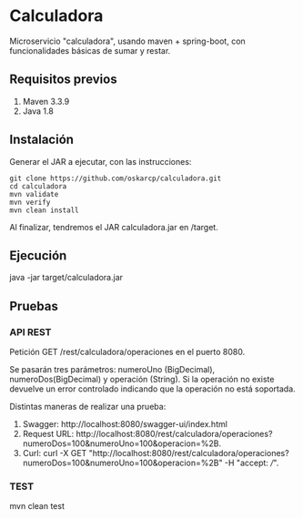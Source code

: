 # Calculadora
Microservicio "calculadora", usando maven + spring-boot, con funcionalidades básicas de sumar y restar.


## Requisitos previos
1. Maven 3.3.9
2. Java 1.8

## Instalación

Generar el JAR a ejecutar, con las instrucciones: 
```
git clone https://github.com/oskarcp/calculadora.git
cd calculadora
mvn validate
mvn verify
mvn clean install
```
Al finalizar, tendremos el JAR calculadora.jar  en /target.

## Ejecución

java -jar target/calculadora.jar

## Pruebas

### API REST
Petición GET /rest/calculadora/operaciones en el puerto 8080.

Se pasarán tres parámetros: numeroUno (BigDecimal), numeroDos(BigDecimal) y operación (String).
Si la operación no existe devuelve un error controlado indicando que la operación no está soportada.


Distintas maneras de realizar una prueba: 
1. Swagger: http://localhost:8080/swagger-ui/index.html
2. Request URL: http://localhost:8080/rest/calculadora/operaciones?numeroDos=100&numeroUno=100&operacion=%2B.
3. Curl: curl -X GET "http://localhost:8080/rest/calculadora/operaciones?numeroDos=100&numeroUno=100&operacion=%2B" -H "accept: */*".


### TEST

mvn clean test







